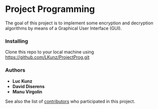 # Project Programming

The goal of this project is to implement some encryption and decryption algorithms by means of a Graphical User Interface (GUI).

### Installing

Clone this repo to your local machine using https://github.com/LKunz/ProjectProg.git

### Authors

* **Luc Kunz**
* **David Diserens**
* **Manu Virgolin**

See also the list of [contributors](https://github.com/your/project/contributors) who participated in this project.

